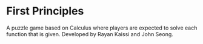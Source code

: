 # First Principles
A puzzle game based on Calculus where players are expected to solve each function that is given. Developed by Rayan Kaissi and John Seong.
